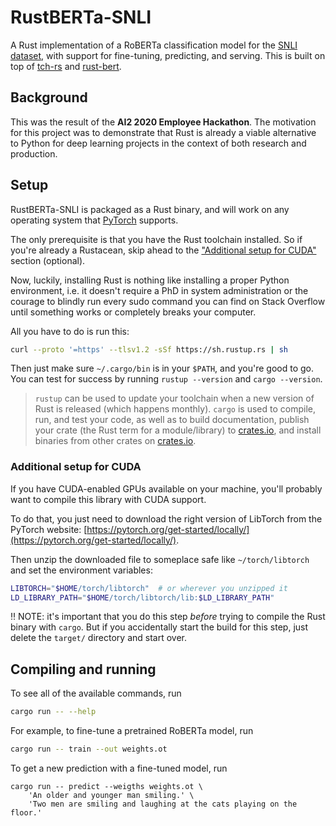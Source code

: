 # RustBERTa-SNLI

A Rust implementation of a RoBERTa classification model for the [SNLI dataset](https://nlp.stanford.edu/projects/snli/), with support for fine-tuning, predicting, and serving.
This is built on top of [tch-rs](https://github.com/LaurentMazare/tch-rs) and [rust-bert](https://github.com/guillaume-be/rust-bert).

## Background

This was the result of the **AI2 2020 Employee Hackathon**.
The motivation for this project was to demonstrate that Rust is already a viable alternative to Python
for deep learning projects in the context of both research and production.

## Setup

RustBERTa-SNLI is packaged as a Rust binary, and will work on any operating system that [PyTorch](https://pytorch.org/) supports.

The only prerequisite is that you have the Rust toolchain installed.
So if you're already a Rustacean, skip ahead to the ["Additional setup for CUDA"](#additional-setup-for-cuda) section (optional).

Now, luckily, installing Rust is nothing like installing a proper Python environment, i.e. it doesn't require a PhD in system administration or
the courage to blindly run every sudo command you can find on Stack Overflow until something works or completely breaks your computer.

All you have to do is run this:

```bash
curl --proto '=https' --tlsv1.2 -sSf https://sh.rustup.rs | sh
```

Then just make sure `~/.cargo/bin` is in your `$PATH`, and you're good to go.
You can test for success by running `rustup --version` and `cargo --version`.

> `rustup` can be used to update your toolchain when a new version of Rust is released (which happens monthly). `cargo` is used to compile, run, and test your code, as well as to build documentation, publish your crate (the Rust term for a module/library) to [crates.io](crates.io), and install binaries from other crates on [crates.io](crates.io).

### Additional setup for CUDA

If you have CUDA-enabled GPUs available on your machine, you'll probably want to compile
this library with CUDA support.

To do that, you just need to download the right version of LibTorch from the PyTorch website: [https://pytorch.org/get-started/locally/](https://pytorch.org/get-started/locally/).

Then unzip the downloaded file to someplace safe like `~/torch/libtorch` and set the environment variables:

```bash
LIBTORCH="$HOME/torch/libtorch"  # or wherever you unzipped it
LD_LIBRARY_PATH="$HOME/torch/libtorch/lib:$LD_LIBRARY_PATH"
```

‼️ NOTE: it's important that you do this step *before* trying to compile the Rust binary with `cargo`. But if you accidentally start the build
for this step, just delete the `target/` directory and start over.

## Compiling and running

To see all of the available commands, run

```bash
cargo run -- --help
```

For example, to fine-tune a pretrained RoBERTa model, run

```bash
cargo run -- train --out weights.ot
```

To get a new prediction with a fine-tuned model, run

```
cargo run -- predict --weigths weights.ot \
    'An older and younger man smiling.' \
    'Two men are smiling and laughing at the cats playing on the floor.'
```
